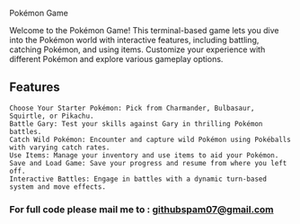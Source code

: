 Pokémon Game

Welcome to the Pokémon Game! This terminal-based game lets you dive into the Pokémon world with interactive features, including battling, catching Pokémon, and using items. Customize your experience with different Pokémon and explore various gameplay options.
## Features

    Choose Your Starter Pokémon: Pick from Charmander, Bulbasaur, Squirtle, or Pikachu.
    Battle Gary: Test your skills against Gary in thrilling Pokémon battles.
    Catch Wild Pokémon: Encounter and capture wild Pokémon using Pokéballs with varying catch rates.
    Use Items: Manage your inventory and use items to aid your Pokémon.
    Save and Load Game: Save your progress and resume from where you left off.
    Interactive Battles: Engage in battles with a dynamic turn-based system and move effects.
    
### For full code please mail me to : githubspam07@gmail.com
